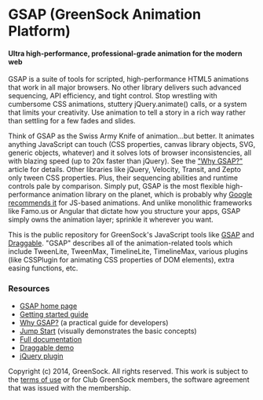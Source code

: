 # GSAP (GreenSock Animation Platform)

#### Ultra high-performance, professional-grade animation for the modern web

GSAP is a suite of tools for scripted, high-performance HTML5 animations that work in all major browsers. No other library delivers such advanced sequencing, API efficiency, and tight control. Stop wrestling with cumbersome CSS animations, stuttery jQuery.animate() calls, or a system that limits your creativity. Use animation to tell a story in a rich way rather than settling for a few fades and slides.

Think of GSAP as the Swiss Army Knife of animation...but better. It animates anything JavaScript can touch (CSS properties, canvas library objects, SVG, generic objects, whatever) and it solves lots of browser inconsistencies, all with blazing speed (up to 20x faster than jQuery). See the <a href="http://greensock.com/why-gsap/">"Why GSAP?"</a> article for details. Other libraries like jQuery, Velocity, Transit, and Zepto only tween CSS properties. Plus, their sequencing abilities and runtime controls pale by comparison. Simply put, GSAP is the most flexible high-performance animation library on the planet, which is probably why <a href="https://developers.google.com/web/fundamentals/look-and-feel/animations/css-vs-javascript">Google recommends it</a> for JS-based animations. And unlike monolithic frameworks like Famo.us or Angular that dictate how you structure your apps, GSAP simply owns the animation layer; sprinkle it wherever you want.

This is the public repository for GreenSock's JavaScript tools like <a href="http://www.greensock.com/gsap-js/" target="_blank">GSAP</a> and <a href="http://www.greensock.com/draggable/" target="_blank">Draggable</a>. "GSAP" describes all of the animation-related tools which include TweenLite, TweenMax, TimelineLite, TimelineMax, various plugins (like CSSPlugin for animating CSS properties of DOM elements), extra easing functions, etc. 

### Resources

* <a href="http://www.greensock.com/gsap-js/">GSAP home page</a>
* <a href="http://www.greensock.com/get-started-js/">Getting started guide</a>
* <a href="http://www.greensock.com/why-gsap/">Why GSAP?</a> (a practical guide for developers)
* <a href="http://www.greensock.com/jump-start-js/">Jump Start</a> (visually demonstrates the basic concepts)
* <a href="http://api.greensock.com/js/">Full documentation</a>
* <a href="http://www.greensock.com/draggable/">Draggable demo</a>
* <a href="http://www.greensock.com/jquery-gsap-plugin/">jQuery plugin</a>

Copyright (c) 2014, GreenSock. All rights reserved. This work is subject to the <a href="http://www.greensock.com/terms_of_use.html">terms of use</a> or for Club GreenSock members, the software agreement that was issued with the membership.